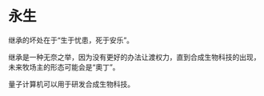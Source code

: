 # 永生

继承的坏处在于“生于忧患，死于安乐”。

继承是一种无奈之举，因为没有更好的办法让渡权力，直到合成生物科技的出现，未来牧场主的形态可能会是“奧丁”。

量子计算机可以用于研发合成生物科技。
